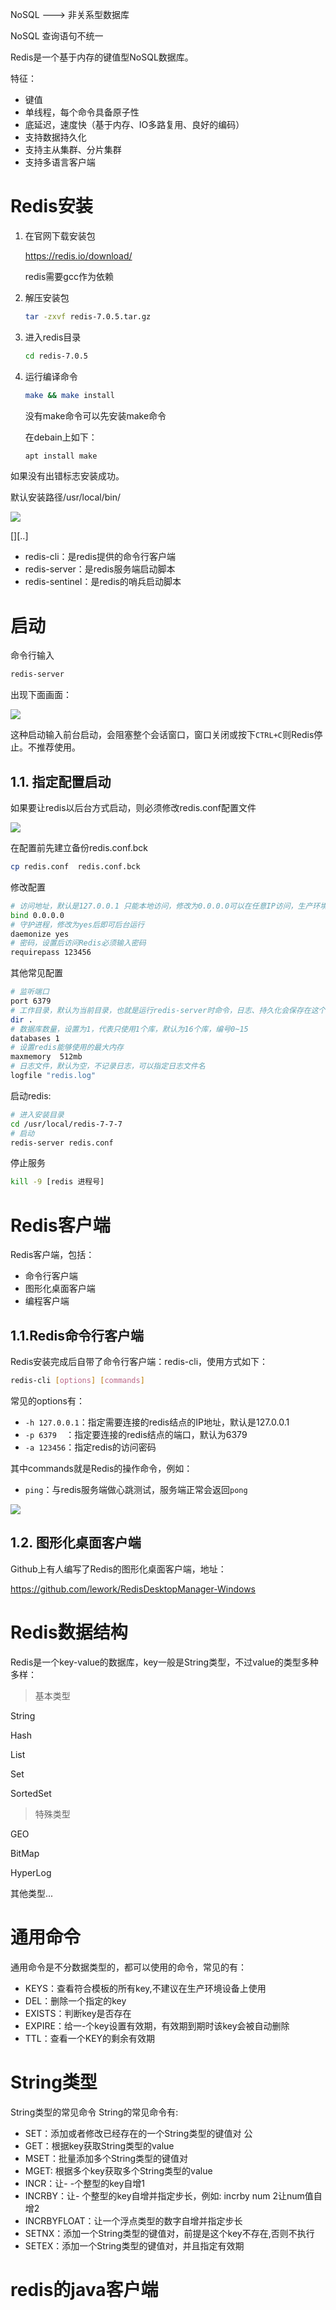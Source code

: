 NoSQL   --->   非关系型数据库

NoSQL 查询语句不统一

Redis是一个基于内存的键值型NoSQL数据库。

特征：

*   键值
*   单线程，每个命令具备原子性
*   底延迟，速度快（基于内存、IO多路复用、良好的编码）
*   支持数据持久化
*   支持主从集群、分片集群
*   支持多语言客户端

# Redis安装

1.   在官网下载安装包

     https://redis.io/download/

     redis需要gcc作为依赖

2.   解压安装包

     ```bash
     tar -zxvf redis-7.0.5.tar.gz
     ```

3.   进入redis目录

     ```bash
     cd redis-7.0.5
     ```

4.   运行编译命令

     ```bash
     make && make install
     ```

     没有make命令可以先安装make命令

     在debain上如下：

     ```bash
     apt install make
     ```



如果没有出错标志安装成功。



默认安装路径/usr/local/bin/

<img src="./img/install-success.png">

[][..]

*   redis-cli：是redis提供的命令行客户端
*   redis-server：是redis服务端启动脚本
*   redis-sentinel：是redis的哨兵启动脚本



# 启动

命令行输入

```bash
redis-server
```

出现下面画面：

<img src="./img/redis-server.png">



这种启动输入前台启动，会阻塞整个会话窗口，窗口关闭或按下`CTRL+C`则Redis停止。不推荐使用。

## 1.1. 指定配置启动

如果要让redis以后台方式启动，则必须修改redis.conf配置文件

<img src="./img/redis-conf.png">



在配置前先建立备份redis.conf.bck

```bash
cp redis.conf  redis.conf.bck
```



修改配置

```bash
# 访问地址，默认是127.0.0.1 只能本地访问，修改为0.0.0.0可以在任意IP访问，生产环境不要设置为0.0.0.0
bind 0.0.0.0
# 守护进程，修改为yes后即可后台运行
daemonize yes
# 密码，设置后访问Redis必须输入密码
requirepass 123456
```

其他常见配置

```bash
# 监听端口
port 6379
# 工作目录，默认为当前目录，也就是运行redis-server时命令，日志、持久化会保存在这个目录
dir .
# 数据库数量，设置为1，代表只使用1个库，默认为16个库，编号0~15
databases 1
# 设置redis能够使用的最大内存
maxmemory  512mb
# 日志文件，默认为空，不记录日志，可以指定日志文件名
logfile "redis.log"
```



启动redis:

```bash
# 进入安装目录
cd /usr/local/redis-7-7-7
# 启动
redis-server redis.conf
```



停止服务

```bash
kill -9 [redis 进程号]
```



# Redis客户端

Redis客户端，包括：

*   命令行客户端
*   图形化桌面客户端
*   编程客户端

## 1.1.Redis命令行客户端

Redis安装完成后自带了命令行客户端：redis-cli，使用方式如下：
```bash  
redis-cli [options] [commands]
```

常见的options有：

*   `-h 127.0.0.1`：指定需要连接的redis结点的IP地址，默认是127.0.0.1
*   `-p 6379  `：指定要连接的redis结点的端口，默认为6379
*   `-a 123456`：指定redis的访问密码

其中commands就是Redis的操作命令，例如：

*   `ping`：与redis服务端做心跳测试，服务端正常会返回`pong`

<img src="./img/redis-cli.png">

## 1.2. 图形化桌面客户端

Github上有人编写了Redis的图形化桌面客户端，地址：

https://github.com/lework/RedisDesktopManager-Windows







# Redis数据结构

Redis是一个key-value的数据库，key一般是String类型，不过value的类型多种多样：

>   基本类型

String								

Hash

List

Set

SortedSet

>   特殊类型

GEO

BitMap

HyperLog



其他类型...



# 通用命令

通用命令是不分数据类型的，都可以使用的命令，常见的有：

*   KEYS：查看符合模板的所有key,不建议在生产环境设备上使用
*   DEL：删除一个指定的key
*   EXISTS：判断key是否存在
*   EXPIRE：给一-个key设置有效期，有效期到期时该key会被自动删除
*   TTL：查看一个KEY的剩余有效期

# String类型

String类型的常见命令
String的常见命令有:

*   SET：添加或者修改已经存在的一个String类型的键值对
    公
*   GET：根据key获取String类型的value
*   MSET：批量添加多个String类型的键值对
*   MGET: 根据多个key获取多个String类型的value
*   INCR：让- -个整型的key自增1 
*   INCRBY：让- 个整型的key自增并指定步长，例如: incrby num 2让num值自增2
*   INCRBYFLOAT：让一个浮点类型的数字自增并指定步长
*   SETNX：添加一个String类型的键值对，前提是这个key不存在,否则不执行
*   SETEX：添加一个String类型的键值对，并且指定有效期



# redis的java客户端

















